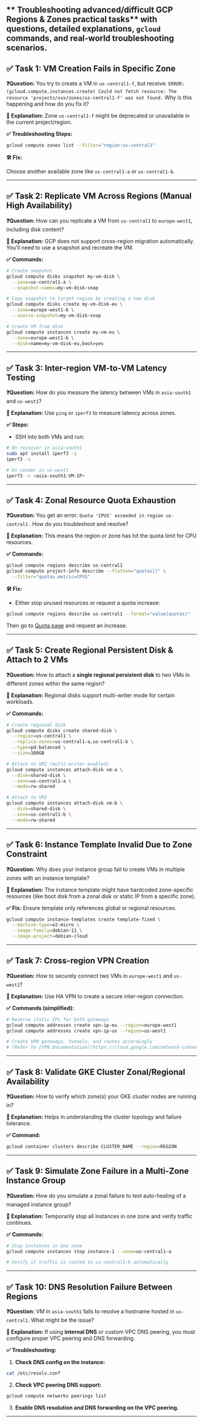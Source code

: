** Troubleshooting advanced/difficult GCP Regions & Zones practical tasks** with **questions, detailed explanations, `gcloud` commands, and real-world troubleshooting scenarios**.
---

## ✅ **Task 1: VM Creation Fails in Specific Zone**

**❓Question:**
You try to create a VM in `us-central1-f`, but receive:
`ERROR: (gcloud.compute.instances.create) Could not fetch resource: The resource 'projects/xxx/zones/us-central1-f' was not found.`
Why is this happening and how do you fix it?

**📘 Explanation:**
Zone `us-central1-f` might be deprecated or unavailable in the current project/region.

**✅ Troubleshooting Steps:**

```bash
gcloud compute zones list --filter="region:us-central1"
```

**🛠 Fix:**

Choose another available zone like `us-central1-a` or `us-central1-b`.

---

## ✅ **Task 2: Replicate VM Across Regions (Manual High Availability)**

**❓Question:**
How can you replicate a VM from `us-central1` to `europe-west1`, including disk content?

**📘 Explanation:**
GCP does not support cross-region migration automatically. You'll need to use a snapshot and recreate the VM.

**✅ Commands:**

```bash
# Create snapshot
gcloud compute disks snapshot my-vm-disk \
  --zone=us-central1-a \
  --snapshot-names=my-vm-disk-snap

# Copy snapshot to target region by creating a new disk
gcloud compute disks create my-vm-disk-eu \
  --zone=europe-west1-b \
  --source-snapshot=my-vm-disk-snap

# Create VM from disk
gcloud compute instances create my-vm-eu \
  --zone=europe-west1-b \
  --disk=name=my-vm-disk-eu,boot=yes
```

---

## ✅ **Task 3: Inter-region VM-to-VM Latency Testing**

**❓Question:**
How do you measure the latency between VMs in `asia-south1` and `us-west1`?

**📘 Explanation:**
Use `ping` or `iperf3` to measure latency across zones.

**✅ Steps:**

* SSH into both VMs and run:

```bash
# On receiver in asia-south1
sudo apt install iperf3 -y
iperf3 -s

# On sender in us-west1
iperf3 -c <asia-south1-VM-IP>
```

---

## ✅ **Task 4: Zonal Resource Quota Exhaustion**

**❓Question:**
You get an error:
`Quota 'CPUS' exceeded in region us-central1.`
How do you troubleshoot and resolve?

**📘 Explanation:**
This means the region or zone has hit the quota limit for CPU resources.

**✅ Commands:**

```bash
gcloud compute regions describe us-central1
gcloud compute project-info describe --flatten="quotas[]" \
  --filter="quotas.metric=CPUS"
```

**🛠 Fix:**

* Either stop unused resources or request a quota increase:

```bash
gcloud compute regions describe us-central1 --format="value(quotas)"
```

Then go to [Quota page](https://console.cloud.google.com/iam-admin/quotas) and request an increase.

---

## ✅ **Task 5: Create Regional Persistent Disk & Attach to 2 VMs**

**❓Question:**
How to attach a **single regional persistent disk** to two VMs in different zones within the same region?

**📘 Explanation:**
Regional disks support multi-writer mode for certain workloads.

**✅ Commands:**

```bash
# Create regional disk
gcloud compute disks create shared-disk \
  --region=us-central1 \
  --replica-zones=us-central1-a,us-central1-b \
  --type=pd-balanced \
  --size=100GB

# Attach to VM1 (multi-writer enabled)
gcloud compute instances attach-disk vm-a \
  --disk=shared-disk \
  --zone=us-central1-a \
  --mode=rw-shared

# Attach to VM2
gcloud compute instances attach-disk vm-b \
  --disk=shared-disk \
  --zone=us-central1-b \
  --mode=rw-shared
```

---

## ✅ **Task 6: Instance Template Invalid Due to Zone Constraint**

**❓Question:**
Why does your instance group fail to create VMs in multiple zones with an instance template?

**📘 Explanation:**
The instance template might have hardcoded zone-specific resources (like boot disk from a zonal disk or static IP from a specific zone).

**✅ Fix:**
Ensure template only references global or regional resources.

```bash
gcloud compute instance-templates create template-fixed \
  --machine-type=e2-micro \
  --image-family=debian-11 \
  --image-project=debian-cloud
```

---

## ✅ **Task 7: Cross-region VPN Creation**

**❓Question:**
How to securely connect two VMs in `europe-west1` and `us-west1`?

**📘 Explanation:**
Use HA VPN to create a secure inter-region connection.

**✅ Commands (simplified):**

```bash
# Reserve static IPs for both gateways
gcloud compute addresses create vpn-ip-eu --region=europe-west1
gcloud compute addresses create vpn-ip-us --region=us-west1

# Create VPN gateways, tunnels, and routes accordingly
# (Refer to [VPN Documentation](https://cloud.google.com/network-connectivity/docs/vpn/how-to/ha-vpn))

```

---

## ✅ **Task 8: Validate GKE Cluster Zonal/Regional Availability**

**❓Question:**
How to verify which zone(s) your GKE cluster nodes are running in?

**📘 Explanation:**
Helps in understanding the cluster topology and failure tolerance.

**✅ Command:**

```bash
gcloud container clusters describe CLUSTER_NAME --region=REGION
```

---

## ✅ **Task 9: Simulate Zone Failure in a Multi-Zone Instance Group**

**❓Question:**
How do you simulate a zonal failure to test auto-healing of a managed instance group?

**📘 Explanation:**
Temporarily stop all instances in one zone and verify traffic continues.

**✅ Commands:**

```bash
# Stop instances in one zone
gcloud compute instances stop instance-1 --zone=us-central1-a

# Verify if traffic is routed to us-central1-b automatically
```

---

## ✅ **Task 10: DNS Resolution Failure Between Regions**

**❓Question:**
VM in `asia-south1` fails to resolve a hostname hosted in `us-central1`. What might be the issue?

**📘 Explanation:**
If using **internal DNS** or custom VPC DNS peering, you must configure proper VPC peering and DNS forwarding.

**✅ Troubleshooting:**

1. **Check DNS config on the instance:**

```bash
cat /etc/resolv.conf
```

2. **Check VPC peering DNS support:**

```bash
gcloud compute networks peerings list
```

3. **Enable DNS resolution and DNS forwarding on the VPC peering.**

---


